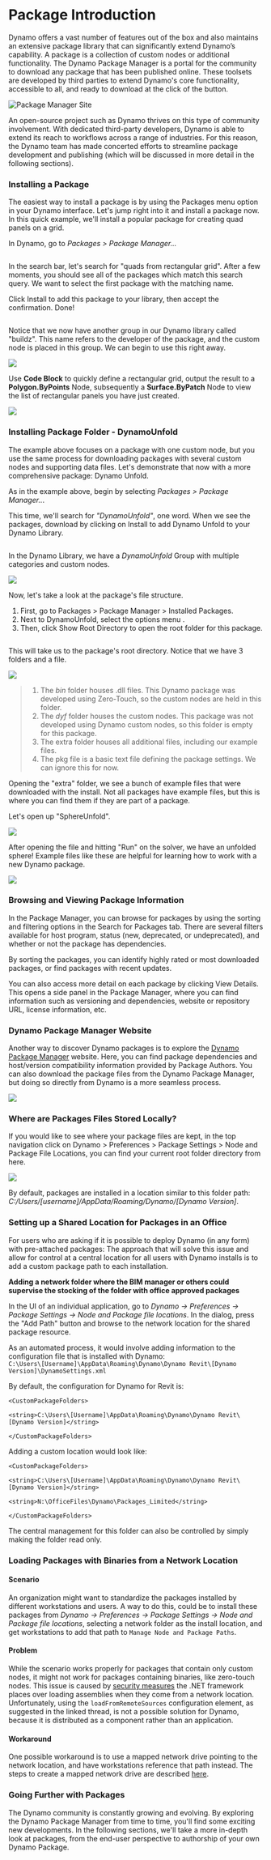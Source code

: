 # Package Introduction

Dynamo offers a vast number of features out of the box and also maintains an extensive package library that can significantly extend Dynamo’s capability. A package is a collection of custom nodes or additional functionality. The Dynamo Package Manager is a portal for the community to download any package that has been published online. These toolsets are developed by third parties to extend Dynamo's core functionality, accessible to all, and ready to download at the click of the button.

![Package Manager Site](../images/6-2/1/dpm.jpg)

An open-source project such as Dynamo thrives on this type of community involvement. With dedicated third-party developers, Dynamo is able to extend its reach to workflows across a range of industries. For this reason, the Dynamo team has made concerted efforts to streamline package development and publishing (which will be discussed in more detail in the following sections).

### Installing a Package

The easiest way to install a package is by using the Packages menu option in your Dynamo interface. Let's jump right into it and install a package now. In this quick example, we'll install a popular package for creating quad panels on a grid.

In Dynamo, go to _Packages > Package Manager..._

<figure><img src="../../.gitbook/assets/package-manager-menu.png" alt=""><figcaption></figcaption></figure>

In the search bar, let's search for "quads from rectangular grid". After a few moments, you should see all of the packages which match this search query. We want to select the first package with the matching name.

Click Install to add this package to your library, then accept the confirmation. Done!

<figure><img src="../../.gitbook/assets/quads-from-rectangular-grid.png" alt=""><figcaption></figcaption></figure>

Notice that we now have another group in our Dynamo library called "buildz". This name refers to the developer of the package, and the custom node is placed in this group. We can begin to use this right away.

![](../images/6-2/1/packageintroduction-installingapackage03.jpg)

Use **Code Block** to quickly define a rectangular grid, output the result to a **Polygon.ByPoints** Node, subsequently a **Surface.ByPatch** Node to view the list of rectangular panels you have just created.

![](../images/6-2/1/packageintroduction-installingapackage04.jpg)

### Installing Package Folder - DynamoUnfold

The example above focuses on a package with one custom node, but you use the same process for downloading packages with several custom nodes and supporting data files. Let's demonstrate that now with a more comprehensive package: Dynamo Unfold.

As in the example above, begin by selecting _Packages > Package Manager.._.

This time, we'll search for _"DynamoUnfold"_, one word. When we see the packages, download by clicking on Install to add Dynamo Unfold to your Dynamo Library.

<figure><img src="../../.gitbook/assets/unfold.png" alt=""><figcaption></figcaption></figure>

In the Dynamo Library, we have a _DynamoUnfold_ Group with multiple categories and custom nodes.

![](../images/6-2/1/packageintroduction-installingpackagefolder02.jpg)

Now, let's take a look at the package's file structure.

1. First, go to Packages > Package Manager > Installed Packages.
2. Next to DynamoUnfold, select the options menu <img src="../images/6-2/1/packageintroduction-verticaldotsmenu.jpg" alt="" data-size="line">.
3. Then, click Show Root Directory to open the root folder for this package.

<figure><img src="../../.gitbook/assets/view-root-directory.png" alt=""><figcaption></figcaption></figure>

This will take us to the package's root directory. Notice that we have 3 folders and a file.

![](../images/6-2/1/packageintroduction-installingpackagefolder05.jpg)

> 1. The _bin_ folder houses .dll files. This Dynamo package was developed using Zero-Touch, so the custom nodes are held in this folder.
> 2. The _dyf_ folder houses the custom nodes. This package was not developed using Dynamo custom nodes, so this folder is empty for this package.
> 3. The extra folder houses all additional files, including our example files.
> 4. The pkg file is a basic text file defining the package settings. We can ignore this for now.

Opening the "extra" folder, we see a bunch of example files that were downloaded with the install. Not all packages have example files, but this is where you can find them if they are part of a package.

Let's open up "SphereUnfold".

![](../images/6-2/1/rd2.jpg)

After opening the file and hitting "Run" on the solver, we have an unfolded sphere! Example files like these are helpful for learning how to work with a new Dynamo package.

![](<../images/6-2/1/packageintroduction-installingpackagefolder07 (1) (2).jpg>)

### Browsing and Viewing Package Information

In the Package Manager, you can browse for packages by using the sorting and filtering options in the Search for Packages tab. There are several filters available for host program, status (new, deprecated, or undeprecated), and whether or not the package has dependencies.

By sorting the packages, you can identify highly rated or most downloaded packages, or find packages with recent updates.

You can also access more detail on each package by clicking View Details. This opens a side panel in the Package Manager, where you can find information such as versioning and dependencies, website or repository URL, license information, etc.

### Dynamo Package Manager Website

Another way to discover Dynamo packages is to explore the [Dynamo Package Manager](http://dynamopackages.com) website. Here, you can find package dependencies and host/version compatibility information provided by Package Authors. You can also download the package files from the Dynamo Package Manager, but doing so directly from Dynamo is a more seamless process.

![](../images/6-2/1/dpm2.jpg)

### Where are Packages Files Stored Locally?

If you would like to see where your package files are kept, in the top navigation click on Dynamo > Preferences > Package Settings > Node and Package File Locations, you can find your current root folder directory from here.

![](../images/6-2/1/packageintroduction-installingpackagefolder08.jpg)

By default, packages are installed in a location similar to this folder path: _C:/Users/\[username]/AppData/Roaming/Dynamo/\[Dynamo Version]_.

### Setting up a Shared Location for Packages in an Office

For users who are asking if it is possible to deploy Dynamo (in any form) with pre-attached packages: The approach that will solve this issue and allow for control at a central location for all users with Dynamo installs is to add a custom package path to each installation.

**Adding a network folder where the BIM manager or others could supervise the stocking of the folder with office approved packages**

In the UI of an individual application, go to _Dynamo -> Preferences -> Package Settings -> Node and Package file locations_. In the dialog, press the "Add Path" button and browse to the network location for the shared package resource.

As an automated process, it would involve adding information to the configuration file that is installed with Dynamo:\
`C:\Users\[Username]\AppData\Roaming\Dynamo\Dynamo Revit\[Dynamo Version]\DynamoSettings.xml`

By default, the configuration for Dynamo for Revit is:

`<CustomPackageFolders>`

`<string>C:\Users\[Username]\AppData\Roaming\Dynamo\Dynamo Revit\[Dynamo Version]</string>`

`</CustomPackageFolders>`

Adding a custom location would look like:

`<CustomPackageFolders>`

`<string>C:\Users\[Username]\AppData\Roaming\Dynamo\Dynamo Revit\[Dynamo Version]</string>`

`<string>N:\OfficeFiles\Dynamo\Packages_Limited</string>`

`</CustomPackageFolders>`

The central management for this folder can also be controlled by simply making the folder read only.

### Loading Packages with Binaries from a Network Location

#### Scenario

An organization might want to standardize the packages installed by different workstations and users. A way to do this, could be to install these packages from _Dynamo -> Preferences -> Package Settings -> Node and Package file locations_, selecting a network folder as the install location, and get workstations to add that path to `Manage Node and Package Paths`.

#### Problem

While the scenario works properly for packages that contain only custom nodes, it might not work for packages containing binaries, like zero-touch nodes. This issue is caused by [security measures](https://stackoverflow.com/questions/5328274/load-assembly-from-network-location) the .NET framework places over loading assemblies when they come from a network location. Unfortunately, using the `loadFromRemoteSources` configuration element, as suggested in the linked thread, is not a possible solution for Dynamo, because it is distributed as a component rather than an application.

#### Workaround

One possible workaround is to use a mapped network drive pointing to the network location, and have workstations reference that path instead. The steps to create a mapped network drive are described [here](https://support.microsoft.com/en-us/help/4026635/windows-10-map-a-network-drive).

### Going Further with Packages

The Dynamo community is constantly growing and evolving. By exploring the Dynamo Package Manager from time to time, you'll find some exciting new developments. In the following sections, we'll take a more in-depth look at packages, from the end-user perspective to authorship of your own Dynamo Package.
